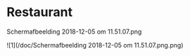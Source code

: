 # Restaurant


Schermafbeelding 2018-12-05 om 11.51.07.png

![1](/doc/Schermafbeelding 2018-12-05 om 11.51.07.png.png)
